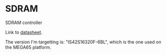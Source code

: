 # SDRAM
SDRAM controller

Link to [datasheet](https://www.issi.com/WW/pdf/42-45R-S_86400F-16320F.pdf).

The version I'm targetting is: "IS42S16320F-6BL",
which is the one used on the MEGA65 platform.

